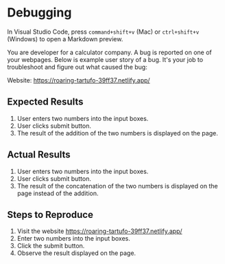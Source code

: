 # Debugging

In Visual Studio Code, press `command+shift+v` (Mac) or `ctrl+shift+v` (Windows) to open a Markdown preview.

You are developer for a calculator company. A bug is reported on one of your webpages. Below is example user story of a bug. It's your job to troubleshoot and figure out what caused the bug:

Website: https://roaring-tartufo-39ff37.netlify.app/

## Expected Results

1. User enters two numbers into the input boxes.
2. User clicks submit button.
3. The result of the addition of the two numbers is displayed on the page.

## Actual Results

1. User enters two numbers into the input boxes.
2. User clicks submit button.
3. The result of the concatenation of the two numbers is displayed on the page instead of the addition.

## Steps to Reproduce

1. Visit the website https://roaring-tartufo-39ff37.netlify.app/
2. Enter two numbers into the input boxes.
3. Click the submit button.
4. Observe the result displayed on the page.
